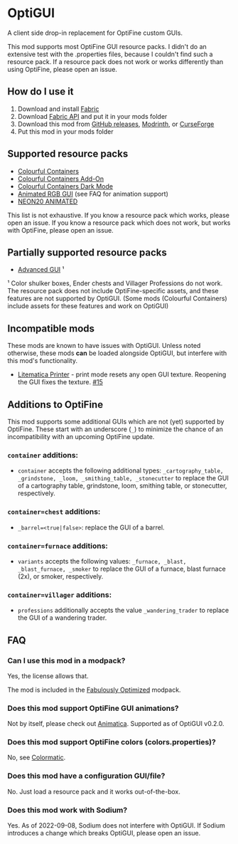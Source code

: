 # OptiGUI

A client side drop-in replacement for OptiFine custom GUIs.

This mod supports most OptiFine GUI resource packs. I didn't do an extensive test with the .properties files, because I couldn't find such a resource pack.
If a resource pack does not work or works differently than using OptiFine, please open an issue.

## How do I use it
1. Download and install [Fabric](https://fabricmc.net/use)
2. Download [Fabric API](https://fabricmc.net/use) and put it in your mods folder
3. Download this mod from [GitHub releases](https://github.com/opekope2/OptiGUI/releases), [Modrinth](https://modrinth.com/mod/optigui/versions), or [CurseForge](https://www.curseforge.com/minecraft/mc-mods/optigui/files)
4. Put this mod in your mods folder

## Supported resource packs

* [Colourful Containers](https://www.planetminecraft.com/texture-pack/colourful-containers-gui/)
* [Colourful Containers Add-On](https://www.planetminecraft.com/texture-pack/updated-colourful-containers-light-mode-gui-optifine-required/)
* [Colourful Containers Dark Mode](https://www.planetminecraft.com/texture-pack/colourful-containers-dark-mode-gui-optifine-required/)
* [Animated RGB GUI](https://www.curseforge.com/minecraft/texture-packs/optifine-animated-rgb-gui) (see FAQ for animation support)
* [NEON20 ANIMATED](https://www.planetminecraft.com/texture-pack/neon20-animated-optifine/)

This list is not exhaustive. If you know a resource pack which works, please open an issue. If you know a resource pack which does not work, but works with OptiFine, please open an issue.

## Partially supported resource packs

* [Advanced GUI](https://www.planetminecraft.com/texture-pack/custom-gui/) ¹

¹ Color shulker boxes, Ender chests and Villager Professions do not work. The resource pack does not include OptiFine-specific assets, and these features are not supported by OptiGUI. (Some mods (Colourful Containers) include assets for these features and work on OptiGUI)

## Incompatible mods

These mods are known to have issues with OptiGUI. Unless noted otherwise, these mods **can** be loaded alongside OptiGUI, but interfere with this mod's functionality.

* [Litematica Printer](https://github.com/aleksilassila/litematica-printer) - print mode resets any open GUI texture. Reopening the GUI fixes the texture. [#15](https://github.com/opekope2/OptiGUI/issues/15)

## Additions to OptiFine

This mod supports some additional GUIs which are not (yet) supported by OptiFine. These start with an underscore (`_`) to minimize the chance of an incompatibility with an upcoming OptiFine update.

### `container` additions:

* `container` accepts the following additional types: `_cartography_table, _grindstone, _loom, _smithing_table, _stonecutter` to replace the GUI of a cartography table, grindstone, loom, smithing table, or stonecutter, respectively.

### `container=chest` additions:

* `_barrel=<true|false>`: replace the GUI of a barrel.

### `container=furnace` additions:

* `variants` accepts the following values: `_furnace, _blast, _blast_furnace, _smoker` to replace the GUI of a furnace, blast furnace (2x), or smoker, respectively.

### `container=villager` additions:

* `professions` additionally accepts the value `_wandering_trader` to replace the GUI of a wandering trader.

## FAQ

### Can I use this mod in a modpack?

Yes, the license allows that.

The mod is included in the [Fabulously Optimized](https://github.com/Fabulously-Optimized/fabulously-optimized) modpack.

### Does this mod support OptiFine GUI animations?

Not by itself, please check out [Animatica](https://github.com/FoundationGames/Animatica). Supported as of OptiGUI v0.2.0.

### Does this mod support OptiFine colors (colors.properties)?

No, see [Colormatic](https://github.com/kvverti/colormatic).

### Does this mod have a configuration GUI/file?

No. Just load a resource pack and it works out-of-the-box.

### Does this mod work with Sodium?

Yes. As of 2022-09-08, Sodium does not interfere with OptiGUI. If Sodium introduces a change which breaks OptiGUI, please open an issue.
